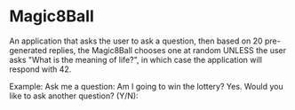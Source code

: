# Magic8Ball
An application that asks the user to ask a question, then based on 20 pre-generated replies, the Magic8Ball 
chooses one at random UNLESS the user asks "What is the meaning of life?", in which case the application will respond with 42.

Example:
Ask me a question:
Am I going to win the lottery?
Yes.
Would you like to ask another question? (Y/N):
